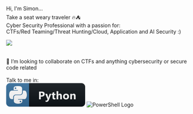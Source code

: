 Hi, I'm Simon... <br>
Take a seat weary traveler 🔥⛺ <br> 
Cyber Security Professional with a passion for: <br>
CTFs/Red Teaming/Threat Hunting/Cloud, Application and AI Security :) <br>
<div id="header" align="left">
  <img src ="https://media.giphy.com/media/YRMb6dd7zprS00JdGZ/giphy.gif" width="100"/>
</div>
<br>

👯 I’m looking to collaborate on CTFs and anything cybersecurity or secure code related <br><br>
Talk to me in: <br>
![Alt text](https://raw.githubusercontent.com/MikeCodesDotNET/ColoredBadges/master/svg/dev/languages/python.svg)       <img src="https://gist.githubusercontent.com/Xainey/d5bde7d01dcbac51ac951810e94313aa/raw/6c858c46726541b48ddaaebab29c41c07a196394/PowerShell.svg" alt="PowerShell Logo" width="60" height="30">
